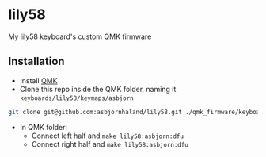# lily58

My lily58 keyboard's custom QMK firmware

## Installation

- Install [QMK](https://docs.qmk.fm/#/getting_started_build_tools)
- Clone this repo inside the QMK folder, naming it `keyboards/lily58/keymaps/asbjorn`

```bash
git clone git@github.com:asbjornhaland/lily58.git ./qmk_firmware/keyboards/lily58/keymaps/asbjorn
```

- In QMK folder:
  - Connect left half and `make lily58:asbjorn:dfu`
  - Connect right half and `make lily58:asbjorn:dfu`
